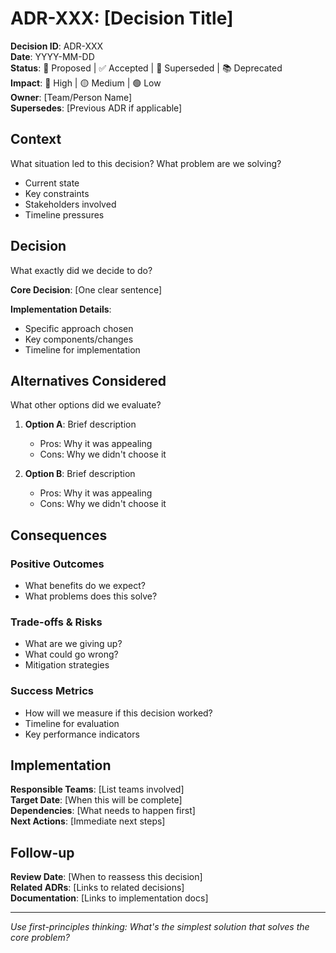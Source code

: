# ADR-XXX: [Decision Title]

**Decision ID**: ADR-XXX  
**Date**: YYYY-MM-DD  
**Status**: 🤔 Proposed | ✅ Accepted | 🔄 Superseded | 📚 Deprecated  
**Impact**: 🔴 High | 🟡 Medium | 🟢 Low  
**Owner**: [Team/Person Name]  
**Supersedes**: [Previous ADR if applicable]

## Context

What situation led to this decision? What problem are we solving?

- Current state
- Key constraints
- Stakeholders involved
- Timeline pressures

## Decision

What exactly did we decide to do?

**Core Decision**: [One clear sentence]

**Implementation Details**:
- Specific approach chosen
- Key components/changes
- Timeline for implementation

## Alternatives Considered

What other options did we evaluate?

1. **Option A**: Brief description
   - Pros: Why it was appealing
   - Cons: Why we didn't choose it

2. **Option B**: Brief description
   - Pros: Why it was appealing  
   - Cons: Why we didn't choose it

## Consequences

### Positive Outcomes
- What benefits do we expect?
- What problems does this solve?

### Trade-offs & Risks  
- What are we giving up?
- What could go wrong?
- Mitigation strategies

### Success Metrics
- How will we measure if this decision worked?
- Timeline for evaluation
- Key performance indicators

## Implementation

**Responsible Teams**: [List teams involved]  
**Target Date**: [When this will be complete]  
**Dependencies**: [What needs to happen first]  
**Next Actions**: [Immediate next steps]

## Follow-up

**Review Date**: [When to reassess this decision]  
**Related ADRs**: [Links to related decisions]  
**Documentation**: [Links to implementation docs]

---

*Use first-principles thinking: What's the simplest solution that solves the core problem?*